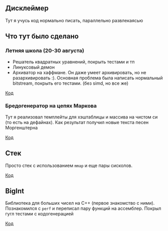 ## Дисклеймер

Тут я учусь код нормально писать, параллельно развлекаясью


## Что тут было сделано

### Летняя школа (20-30 августа)

- Решатель квадратных уравнений, покрыть тестами и тп
- Линуксовый демон
- Архиватор на хаффмане. Он даже умеет архивировать, но не разархивировать :). Основная проблема была написать нормальный bitstream, покрыть его тестами. (без simd, но все же)

[Код](summer_school/)

### Бредогенератор на цепях Маркова

Тут я реализовал темплейты для хэштаблицы и массива на чистом си (то есть на дефайнах). Как результат получил новые текста песен Моргенштерна

[Код](markov_strings/)

## Стек

Просто стек с использованием `mmap` и еще пары сисколов.

[Код](stack_jopa/)

## BigInt

Библиотека для больших чисел на C++ (первое знакомство с ними). Познакомился с `perf` и переписал пару функций на ассемблер. Покрыл гугл тестами с кодогенерацией

[Код](BigintCPP/)

